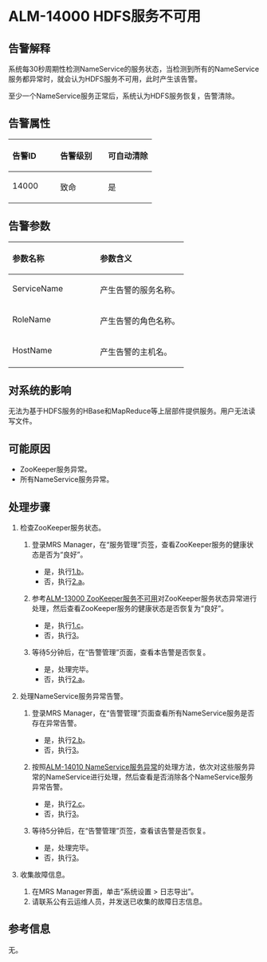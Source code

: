 # ALM-14000 HDFS服务不可用<a name="ZH-CN_TOPIC_0093195046"></a>

## 告警解释<a name="zh-cn_topic_0035998720_section18389930"></a>

系统每30秒周期性检测NameService的服务状态，当检测到所有的NameService服务都异常时，就会认为HDFS服务不可用，此时产生该告警。

至少一个NameService服务正常后，系统认为HDFS服务恢复，告警清除。

## 告警属性<a name="zh-cn_topic_0035998720_section31291646"></a>

<a name="zh-cn_topic_0035998720_table21421675"></a>
<table><thead align="left"><tr id="zh-cn_topic_0035998720_row9119245"><th class="cellrowborder" valign="top" width="33.33333333333333%" id="mcps1.1.4.1.1"><p id="zh-cn_topic_0035998720_p461342"><a name="zh-cn_topic_0035998720_p461342"></a><a name="zh-cn_topic_0035998720_p461342"></a>告警ID</p>
</th>
<th class="cellrowborder" valign="top" width="33.33333333333333%" id="mcps1.1.4.1.2"><p id="zh-cn_topic_0035998720_p37368736"><a name="zh-cn_topic_0035998720_p37368736"></a><a name="zh-cn_topic_0035998720_p37368736"></a>告警级别</p>
</th>
<th class="cellrowborder" valign="top" width="33.33333333333333%" id="mcps1.1.4.1.3"><p id="zh-cn_topic_0035998720_p6968762"><a name="zh-cn_topic_0035998720_p6968762"></a><a name="zh-cn_topic_0035998720_p6968762"></a>可自动清除</p>
</th>
</tr>
</thead>
<tbody><tr id="zh-cn_topic_0035998720_row27598869"><td class="cellrowborder" valign="top" width="33.33333333333333%" headers="mcps1.1.4.1.1 "><p id="zh-cn_topic_0035998720_p20915929"><a name="zh-cn_topic_0035998720_p20915929"></a><a name="zh-cn_topic_0035998720_p20915929"></a>14000</p>
</td>
<td class="cellrowborder" valign="top" width="33.33333333333333%" headers="mcps1.1.4.1.2 "><p id="zh-cn_topic_0035998720_p16468652"><a name="zh-cn_topic_0035998720_p16468652"></a><a name="zh-cn_topic_0035998720_p16468652"></a>致命</p>
</td>
<td class="cellrowborder" valign="top" width="33.33333333333333%" headers="mcps1.1.4.1.3 "><p id="zh-cn_topic_0035998720_p58892473"><a name="zh-cn_topic_0035998720_p58892473"></a><a name="zh-cn_topic_0035998720_p58892473"></a>是</p>
</td>
</tr>
</tbody>
</table>

## 告警参数<a name="zh-cn_topic_0035998720_section13189358"></a>

<a name="zh-cn_topic_0035998720_table5560998"></a>
<table><thead align="left"><tr id="zh-cn_topic_0035998720_row7715150"><th class="cellrowborder" valign="top" width="50%" id="mcps1.1.3.1.1"><p id="zh-cn_topic_0035998720_p20947391"><a name="zh-cn_topic_0035998720_p20947391"></a><a name="zh-cn_topic_0035998720_p20947391"></a>参数名称</p>
</th>
<th class="cellrowborder" valign="top" width="50%" id="mcps1.1.3.1.2"><p id="zh-cn_topic_0035998720_p19017142"><a name="zh-cn_topic_0035998720_p19017142"></a><a name="zh-cn_topic_0035998720_p19017142"></a>参数含义</p>
</th>
</tr>
</thead>
<tbody><tr id="zh-cn_topic_0035998720_row63993496"><td class="cellrowborder" valign="top" width="50%" headers="mcps1.1.3.1.1 "><p id="zh-cn_topic_0035998720_p16090703"><a name="zh-cn_topic_0035998720_p16090703"></a><a name="zh-cn_topic_0035998720_p16090703"></a>ServiceName</p>
</td>
<td class="cellrowborder" valign="top" width="50%" headers="mcps1.1.3.1.2 "><p id="zh-cn_topic_0035998720_p28278595"><a name="zh-cn_topic_0035998720_p28278595"></a><a name="zh-cn_topic_0035998720_p28278595"></a>产生告警的服务名称。</p>
</td>
</tr>
<tr id="zh-cn_topic_0035998720_row53180767"><td class="cellrowborder" valign="top" width="50%" headers="mcps1.1.3.1.1 "><p id="zh-cn_topic_0035998720_p12674872"><a name="zh-cn_topic_0035998720_p12674872"></a><a name="zh-cn_topic_0035998720_p12674872"></a>RoleName</p>
</td>
<td class="cellrowborder" valign="top" width="50%" headers="mcps1.1.3.1.2 "><p id="zh-cn_topic_0035998720_p20031746"><a name="zh-cn_topic_0035998720_p20031746"></a><a name="zh-cn_topic_0035998720_p20031746"></a>产生告警的角色名称。</p>
</td>
</tr>
<tr id="zh-cn_topic_0035998720_row46067993"><td class="cellrowborder" valign="top" width="50%" headers="mcps1.1.3.1.1 "><p id="zh-cn_topic_0035998720_p40519951"><a name="zh-cn_topic_0035998720_p40519951"></a><a name="zh-cn_topic_0035998720_p40519951"></a>HostName</p>
</td>
<td class="cellrowborder" valign="top" width="50%" headers="mcps1.1.3.1.2 "><p id="zh-cn_topic_0035998720_p60890569"><a name="zh-cn_topic_0035998720_p60890569"></a><a name="zh-cn_topic_0035998720_p60890569"></a>产生告警的主机名。</p>
</td>
</tr>
</tbody>
</table>

## 对系统的影响<a name="zh-cn_topic_0035998720_section51595365"></a>

无法为基于HDFS服务的HBase和MapReduce等上层部件提供服务。用户无法读写文件。

## 可能原因<a name="zh-cn_topic_0035998720_section61705107"></a>

-   ZooKeeper服务异常。
-   所有NameService服务异常。

## 处理步骤<a name="zh-cn_topic_0035998720_section18475057"></a>

1.  检查ZooKeeper服务状态。
    1.  登录MRS Manager，在“服务管理”页签，查看ZooKeeper服务的健康状态是否为“良好”。
        -   是，执行[1.b](#zh-cn_topic_0035998720_cn_58_42_000001_4_mmccppss_ss2)。
        -   否，执行[2.a](#zh-cn_topic_0035998720_cn_58_42_000001_4_mmccppss_ss4)。

    2.  <a name="zh-cn_topic_0035998720_cn_58_42_000001_4_mmccppss_ss2"></a>参考[ALM-13000 ZooKeeper服务不可用](ALM-13000-ZooKeeper服务不可用.md#ZH-CN_TOPIC_0093195043)对ZooKeeper服务状态异常进行处理，然后查看ZooKeeper服务的健康状态是否恢复为“良好”。
        -   是，执行[1.c](#zh-cn_topic_0035998720_cn_58_42_000001_4_mmccppss_ss3)。
        -   否，执行[3](#zh-cn_topic_0035998720_li54804473152740)。

    3.  <a name="zh-cn_topic_0035998720_cn_58_42_000001_4_mmccppss_ss3"></a>等待5分钟后，在“告警管理”页面，查看本告警是否恢复。
        -   是，处理完毕。
        -   否，执行[2.a](#zh-cn_topic_0035998720_cn_58_42_000001_4_mmccppss_ss4)。


2.  处理NameService服务异常告警。
    1.  <a name="zh-cn_topic_0035998720_cn_58_42_000001_4_mmccppss_ss4"></a>登录MRS Manager，在“告警管理”页面查看所有NameService服务是否存在异常告警。
        -   是，执行[2.b](#zh-cn_topic_0035998720_cn_58_42_000001_4_mmccppss_ss5)。
        -   否，执行[3](#zh-cn_topic_0035998720_li54804473152740)。

    2.  <a name="zh-cn_topic_0035998720_cn_58_42_000001_4_mmccppss_ss5"></a>按照[ALM-14010 NameService服务异常](ALM-14010-NameService服务异常.md#ZH-CN_TOPIC_0093195055)的处理方法，依次对这些服务异常的NameService进行处理，然后查看是否消除各个NameService服务异常告警。
        -   是，执行[2.c](#zh-cn_topic_0035998720_cn_58_42_000001_4_mmccppss_checkbk_5)。
        -   否，执行[3](#zh-cn_topic_0035998720_li54804473152740)。

    3.  <a name="zh-cn_topic_0035998720_cn_58_42_000001_4_mmccppss_checkbk_5"></a>等待5分钟后，在“告警管理”页签，查看该告警是否恢复。
        -   是，处理完毕。
        -   否，执行[3](#zh-cn_topic_0035998720_li54804473152740)。


3.  <a name="zh-cn_topic_0035998720_li54804473152740"></a>收集故障信息。
    1.  在MRS Manager界面，单击“系统设置 \> 日志导出”。
    2.  请联系公有云运维人员，并发送已收集的故障日志信息。


## 参考信息<a name="zh-cn_topic_0035998720_section32057793"></a>

无。

